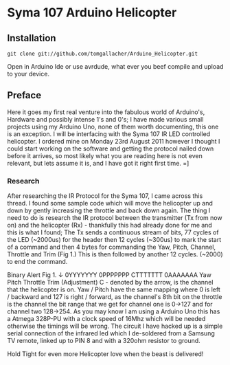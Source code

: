 # Syma 107 Arduino Helicopter

## Installation
	git clone git://github.com/tomgallacher/Arduino_Helicopter.git
Open in Arduino Ide or use avrdude, what ever you beef compile and upload to your device.

## Preface 

Here it goes my first real venture into the fabulous world of Arduino's, Hardware and possibly intense 1's and 0's; I have made various small projects using my Arduino Uno, none of them worth documenting, this one is an exception.
I will be interfacing with the Syma 107 IR LED controlled helicopter. I ordered mine on Monday 23rd August 2011 however I thought I could start working on the software and getting the protocol nailed down before it arrives, so most likely what you are reading here is not even relevant, but lets assume it is, and I have got it right first time. =]

### Research
After researching the IR Protocol for the Syma 107, I came across this thread. I found some sample code which will move the helicopter up and down by gently increasing the throttle and back down again. The thing I need to do is research the IR protocol between the transmitter (Tx from now on) and the helicopter (Rx) - thankfully this had already done for me and this is what I found; The Tx sends a continuous stream of bits, 77 cycles of the LED (~2000us) for the header then 12 cycles (~300us) to mark the start of a command and then 4 bytes for commanding the Yaw, Pitch, Channel, Throttle and Trim (Fig 1.) This is then followed by another 12 cycles. (~2000) to end the command.

Binary Alert
	Fig 1.                ↓
	0YYYYYYY   0PPPPPPP   CTTTTTTT   0AAAAAAA
	Yaw        Pitch      Throttle   Trim (Adjustment)
C - denoted by the arrow, is the channel that the helicopter is on. Yaw / Pitch have the same mapping where 0 is left / backward and 127 is right / forward, as the channel's 8th bit on the throttle is the channel the bit range that we get for channel one is 0->127 and for channel two 128->254. 
As you may know I am using a Arduino Uno this has a Atmega 328P-PU with a clock speed of 16Mhz which will be needed otherwise the timings will be wrong. The circuit I have hacked up is a simple serial connection of the infrared led which I de-soldered from a Samsung TV remote, linked up to PIN 8 and with a 320ohm resistor to ground.

Hold Tight for even more Helicopter love when the beast is delivered!
